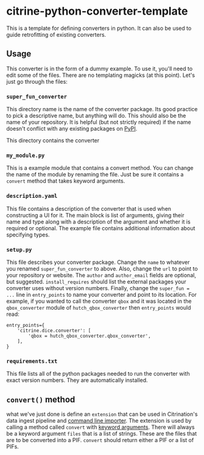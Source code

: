 # citrine-python-converter-template

This is a template for defining converters in python.  It can also be used to guide retrofitting of existing converters.

## Usage

This converter is in the form of a dummy example.
To use it, you'll need to edit some of the files.
There are no templating magicks (at this point).
Let's just go through the files:

### `super_fun_converter`

This directory name is the name of the converter package.
Its good practice to pick a descriptive name, but anything will do.
This should also be the name of your repository.
It is helpful (but not strictly required) if the name doesn't conflict with any existing packages on [PyPI](https://pypi.python.org/pypi).

This directory contains the converter

### `my_module.py`

This is a example module that contains a convert method.
You can change the name of the module by renaming the file.
Just be sure it contains a `convert` method that takes keyword arguments.

### `description.yaml`

This file contains a description of the converter that is used when constructing a UI for it.
The main block is list of arguments, giving their name and type along with a description of the argument
and whether it is required or optional.
The example file contains additional information about specifying types.

### `setup.py`

This file describes your converter package.
Change the `name` to whatever you renamed `super_fun_converter` to above.
Also, change the `url` to point to your repository or website.
The `author` and `author_email` fields are optional, but suggested.
`install_requires` should list the external packages your converter uses without version numbers.
Finally, change the `super_fun = ...` line in `entry_points` to name your converter and point to its location.
For example, if you wanted to call the converter `qbox` and it was located in the `qbox_converter` module of `hutch_qbox_converter`
then `entry_points` would read:
```
entry_points={
    'citrine.dice.converter': [
        'qbox = hutch_qbox_converter.qbox_converter',
    ],
}
```

### `requirements.txt`

This file lists all of the python packages needed to run the converter with exact version numbers.
They are automatically installed.


## `convert()` method

what we've just done is define an `extension` that can be used in Citrination's data ingest pipeline
and [command line importer](https://github.com/CitrineInformatics/pif-importer).
The extension is used by calling a method called `convert` with [keyword arguments](https://docs.python.org/3.6/glossary.html#term-argument).
There will always be a keyword argument `files` that is a list of strings.
These are the files that are to be converted into a PIF.
`convert` should return either a PIF or a list of PIFs.
